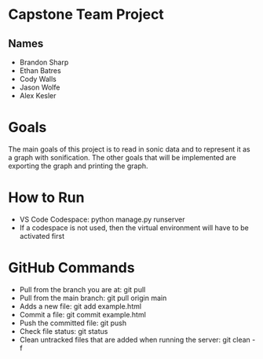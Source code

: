 # Capstone Team Project
## Names
* Brandon Sharp
* Ethan Batres
* Cody Walls
* Jason Wolfe
* Alex Kesler
# Goals
The main goals of this project is to read in sonic data and to represent it as a graph with sonification. The other goals that will be implemented are exporting the graph and printing the graph.
# How to Run
* VS Code Codespace: python manage.py runserver
* If a codespace is not used, then the virtual environment will have to be activated first   
# GitHub Commands
* Pull from the branch you are at: git pull
* Pull from the main branch: git pull origin main
* Adds a new file: git add example.html
* Commit a file: git commit example.html
* Push the committed file: git push
* Check file status: git status
* Clean untracked files that are added when running the server: git clean -f 
